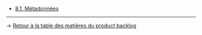 - [8.1. Métadonnées](/product_backlog/metadonnees/index_metadonnees.md)

---
→ [Retour à la table des matières du product backlog](/product_backlog/index.md)